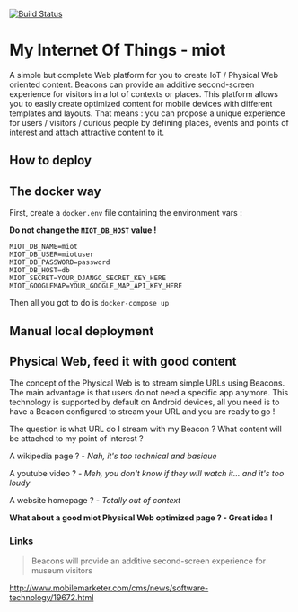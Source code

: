 [![Build Status](https://travis-ci.org/Ishydo/miot.svg?branch=development)](https://travis-ci.org/Ishydo/miot)

# My Internet Of Things - miot

A simple but complete Web platform for you to create IoT / Physical Web oriented content. Beacons can provide an
additive second-screen experience for visitors in a lot of contexts or places. This platform allows you to easily
create optimized content for mobile devices with different templates and layouts. That means : you can propose a
unique experience for users / visitors / curious people by defining places, events and points of interest and
attach attractive content to it.

## How to deploy

## The docker way

First, create a ```docker.env``` file containing the environment vars :

**Do not change the ```MIOT_DB_HOST``` value !**

```
MIOT_DB_NAME=miot
MIOT_DB_USER=miotuser
MIOT_DB_PASSWORD=password
MIOT_DB_HOST=db
MIOT_SECRET=YOUR_DJANGO_SECRET_KEY_HERE
MIOT_GOOGLEMAP=YOUR_GOOGLE_MAP_API_KEY_HERE
```

Then all you got to do is ```docker-compose up```


## Manual local deployment

## Physical Web, feed it with good content

The concept of the Physical Web is to stream simple URLs using Beacons. The main advantage is that users do not need a specific
app anymore. This technology is supported by default on Android devices, all you need is to have a Beacon configured to stream your
URL and you are ready to go !

The question is what URL do I stream with my Beacon ? What content will be attached to my point of interest ?

A wikipedia page ? - _Nah, it's too technical and basique_

A youtube video ? - _Meh, you don't know if they will watch it... and it's too loudy_

A website homepage ? - _Totally out of context_

**What about a good miot Physical Web optimized page ? - Great idea !**


### Links

> Beacons will provide an additive second-screen experience for museum visitors

http://www.mobilemarketer.com/cms/news/software-technology/19672.html
